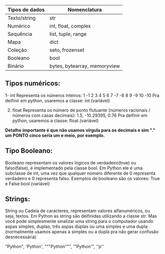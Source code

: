 | Tipos de dados | Nomenclatura |
| ------------- | ------------- |
| Texto/string  | str  |
| Numérico  | int, float, complex  |
| Sequência  | list, tuple, range  |
| Mapa  | dict  |
| Coleção  | seto, frozenset  |
| Booleano  | bool |
| Binário   | bytes, bytearray, memoryview |

Tipos numéricos:
-----
1- int 
Representa os números inteiros: 1 -1 2 3 4 5 6 7 -7 -8 8 9 -9 10 -10
Pra deifinir em python, usaremos a classe: int.(variável)

2. float
Representa os número de ponto flutuante (números racionais / números com casas decimais):
1.5, -10.29395, 0.76
Pra deifinir em python, usaremos a classe: float.(variável)

**Detalhe importante é que não usamos vírgula para os decimais e sim "." um PONTO cinco seria um e meio, por exemplo.**

Tipo Booleano:
-----

Booleano representam os valores lógicos de verdadeiro(true) ou falso(false), é implementado pela classe bool. Em Python ele é uma subclasse de int, uma vez que qualquer número diferente de 0 representa verdadeiro e 0 representa falso. Exemplos de booleano são os valores: True e False
bool.(variável)

Strings:
-----

String ou Cadeia de caracteres, representam valores alfanuméricos, ou seja, textos. Em Python as string são deifinidas utilizando a classe str. Mas você pode simplesmente sinalizar uma string para o computador usando aspas simples, duplas, três aspas duplas ou uma simples e uma dupla (normalmente usamos apenas a simples ou a dupla pra não gerar confusão desnecessária)

"Python", 'Python', """Python""", '"Python'", ''p''
